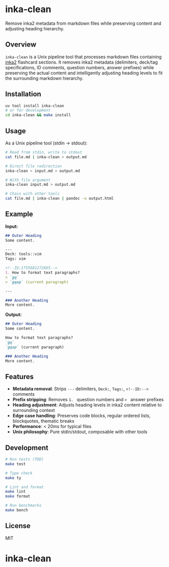 # inka-clean

Remove inka2 metadata from markdown files while preserving content and adjusting heading hierarchy.

## Overview

`inka-clean` is a Unix pipeline tool that processes markdown files containing [inka2](https://github.com/sysid/inka2) flashcard sections. It removes inka2 metadata (delimiters, deck/tag specifications, ID comments, question numbers, answer prefixes) while preserving the actual content and intelligently adjusting heading levels to fit the surrounding markdown hierarchy.

## Installation

```bash
uv tool install inka-clean
# or for development
cd inka-clean && make install
```

## Usage

As a Unix pipeline tool (stdin → stdout):

```bash
# Read from stdin, write to stdout
cat file.md | inka-clean > output.md

# Direct file redirection
inka-clean < input.md > output.md

# With file argument
inka-clean input.md > output.md

# Chain with other tools
cat file.md | inka-clean | pandoc -o output.html
```

## Example

**Input:**
```markdown
## Outer Heading
Some content.

---
Deck: tools::vim
Tags: vim

<!--ID:1755681272665-->
1. How to format text paragraphs?
> `gq`
> `gqap` (current paragraph)

---

### Another Heading
More content.
```

**Output:**
```markdown
## Outer Heading
Some content.

How to format text paragraphs?
`gq`
`gqap` (current paragraph)

### Another Heading
More content.
```

## Features

- **Metadata removal**: Strips `---` delimiters, `Deck:`, `Tags:`, `<!--ID:-->` comments
- **Prefix stripping**: Removes `1. ` question numbers and `> ` answer prefixes
- **Heading adjustment**: Adjusts heading levels in inka2 content relative to surrounding context
- **Edge case handling**: Preserves code blocks, regular ordered lists, blockquotes, thematic breaks
- **Performance**: < 20ms for typical files
- **Unix philosophy**: Pure stdin/stdout, composable with other tools

## Development

```bash
# Run tests (TDD)
make test

# Type check
make ty

# Lint and format
make lint
make format

# Run benchmarks
make bench
```

## License

MIT
# inka-clean
